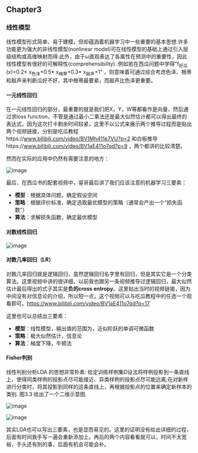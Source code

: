 ## Chapter3 
### 线性模型
线性模型形式简单、易于建模，但却蕴涵着机器学习中一些重要的基本思想.许多功能更为强大的非线性模型(nonlinear model)可在线性模型的基础上通过引入层级结构或高维映射而得.此外，由于ω直观表达了各属性在预测中的重要性，因此线性模型有很好的可解释性(comprehensibility) .例如若在西瓜问题中学得"f<sub>好瓜</sub>(x)=0.2* x<sub>色泽</sub>+0.5* x<sub>根蒂</sub>+0.3* x<sub>敲声</sub>+1" ，则意味着可通过综合考虑色泽、根蒂和敲声来判断瓜好不好，其中根蒂最要紧，而敲声比色泽更重要。

#### 一元线性回归
在一元线性回归的部分，最重要的就是我们把X，Y，W等都看作是向量，然后通过求loss function，不管是通过最小二乘法还是最大似然估计都可以得出最终的表达式，因为这次打卡剩余时间较紧，这里不以公式来展示两个推导过程而是贴出两个视频链接，分别是吃瓜教程https://www.bilibili.com/video/BV1Mh411e7VU?p=2 和白板推导https://www.bilibili.com/video/BV1aE411o7qd?p=9 ，两个都讲的比较清楚。

然而在实际的应用中仍然有需要注意的地方：

![image](https://user-images.githubusercontent.com/88269254/169829547-6d11f26f-be01-4f7d-959f-534a9e7f0f8d.png)

最后，在西瓜书的配套视频中，睿哥最后讲了我们应该注意的机器学习三要素：
- **模型**：根据具体问题，确定假设空间
- **策略**：根据评价标准，确定选取最优模型的策略（通常会产出一个“损失函数”）
- **算法**：求解损失函数，确定最优模型

#### 对数线性回归
![image](https://user-images.githubusercontent.com/88269254/169829768-c0ee3530-3343-4b2b-8c5d-913d3135ffd0.png)

#### 对数几率回归（LR）
对数几率回归就是逻辑回归，虽然逻辑回归名字里有回归，但是其实它是一个分类算法。这里视频中讲的很详细，以前我也跟另一条视频推导过逻辑回归，最大似然估计最后得出的式子其实是**负的cross entropy**。这里贴出当时的视频链接，因为中间没有对信息论的介绍，所以短一点，这个视频可以与吃瓜教程中的任选一个观看即可。https://www.bilibili.com/video/BV1aE411o7qd?p=17

这里也可以总结出三要素：

- **模型**：线性模型，输出值的范围为，近似阶跃的单调可微函数
- **策略**：极大似然估计，信息论
- **算法**：梯度下降，牛顿法

#### Fisher判别
线性判别分析LDA 的思想非常朴素: 给定训练样例集D设法将样例投影到一条直线上，使得同类样例的投影点尽可能接近、异类样例的投影点尽可能远离;在对新样进行分类时，将其投影到同样的这条直线上，再根据投影点的位置来确定新样本的类别. 图3.3 给出了一个二维示意图.

![image](https://user-images.githubusercontent.com/88269254/169839099-e8ba5d15-4f3f-4a66-9723-fec58dccdc58.png)

![image](https://user-images.githubusercontent.com/88269254/169839413-e14b07de-edbc-4546-9642-d4a2b3e9c1fd.png)

其实LDA也可以写出三要素，也是显而易见的。这里的证明没有给出详细的过程，后面有时间我手写一遍会重新添加上。再后的两个内容看看就可以，时间不太宽裕，手头还有别的事，后面有机会可能会补。

